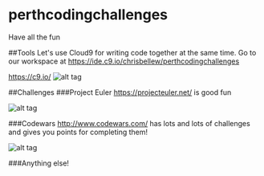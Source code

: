 # perthcodingchallenges
Have all the fun

##Tools
Let's use Cloud9 for writing code together at the same time. Go to our workspace at https://ide.c9.io/chrisbellew/perthcodingchallenges

https://c9.io/
![alt tag](http://3.bp.blogspot.com/-7HRVGetSdU0/U9HcVeFoGlI/AAAAAAAB_qE/1oiccHS3pYg/s1600/collab.png)

##Challenges
###Project Euler
https://projecteuler.net/ is good fun

![alt tag](https://pbs.twimg.com/profile_images/1586710859/Leonhard_Euler_400x400.jpg)

###Codewars
http://www.codewars.com/ has lots and lots of challenges and gives you points for completing them!

![alt tag](https://ciblogassets.s3.amazonaws.com/crowdblog/asset/214/codewars3.png)

###Anything else!

